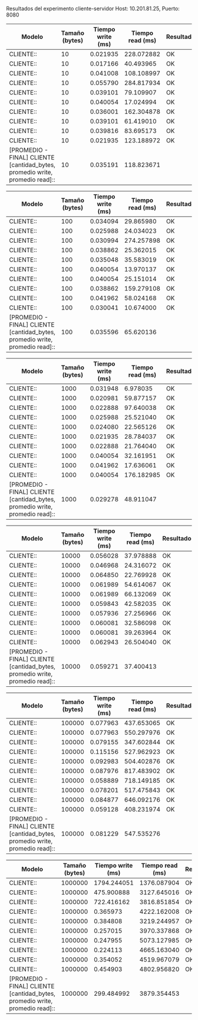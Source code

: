 Resultados del experimento cliente-servidor
Host: 10.201.81.25, Puerto: 8080

| Modelo | Tamaño (bytes) | Tiempo write (ms) | Tiempo read (ms) | Resultado |
| ------ | -------------- | ----------------- | ---------------- | --------- |
| CLIENTE:: | 10 | 0.021935 | 228.072882 | OK |
| CLIENTE:: | 10 | 0.017166 | 40.493965 | OK |
| CLIENTE:: | 10 | 0.041008 | 108.108997 | OK |
| CLIENTE:: | 10 | 0.055790 | 284.817934 | OK |
| CLIENTE:: | 10 | 0.039101 | 79.109907 | OK |
| CLIENTE:: | 10 | 0.040054 | 17.024994 | OK |
| CLIENTE:: | 10 | 0.036001 | 162.304878 | OK |
| CLIENTE:: | 10 | 0.039101 | 61.419010 | OK |
| CLIENTE:: | 10 | 0.039816 | 83.695173 | OK |
| CLIENTE:: | 10 | 0.021935 | 123.188972 | OK |
| [PROMEDIO - FINAL] CLIENTE [cantidad_bytes, promedio write, promedio read]:: | 10 | 0.035191 | 118.823671 |

| Modelo | Tamaño (bytes) | Tiempo write (ms) | Tiempo read (ms) | Resultado |
| ------ | -------------- | ----------------- | ---------------- | --------- |
| CLIENTE:: | 100 | 0.034094 | 29.865980 | OK |
| CLIENTE:: | 100 | 0.025988 | 24.034023 | OK |
| CLIENTE:: | 100 | 0.030994 | 274.257898 | OK |
| CLIENTE:: | 100 | 0.038862 | 25.362015 | OK |
| CLIENTE:: | 100 | 0.035048 | 35.583019 | OK |
| CLIENTE:: | 100 | 0.040054 | 13.970137 | OK |
| CLIENTE:: | 100 | 0.040054 | 25.151014 | OK |
| CLIENTE:: | 100 | 0.038862 | 159.279108 | OK |
| CLIENTE:: | 100 | 0.041962 | 58.024168 | OK |
| CLIENTE:: | 100 | 0.030041 | 10.674000 | OK |
| [PROMEDIO - FINAL] CLIENTE [cantidad_bytes, promedio write, promedio read]:: | 100 | 0.035596 | 65.620136 |

| Modelo | Tamaño (bytes) | Tiempo write (ms) | Tiempo read (ms) | Resultado |
| ------ | -------------- | ----------------- | ---------------- | --------- |
| CLIENTE:: | 1000 | 0.031948 | 6.978035 | OK |
| CLIENTE:: | 1000 | 0.020981 | 59.877157 | OK |
| CLIENTE:: | 1000 | 0.022888 | 97.640038 | OK |
| CLIENTE:: | 1000 | 0.025988 | 25.521040 | OK |
| CLIENTE:: | 1000 | 0.024080 | 22.565126 | OK |
| CLIENTE:: | 1000 | 0.021935 | 28.784037 | OK |
| CLIENTE:: | 1000 | 0.022888 | 21.764040 | OK |
| CLIENTE:: | 1000 | 0.040054 | 32.161951 | OK |
| CLIENTE:: | 1000 | 0.041962 | 17.636061 | OK |
| CLIENTE:: | 1000 | 0.040054 | 176.182985 | OK |
| [PROMEDIO - FINAL] CLIENTE [cantidad_bytes, promedio write, promedio read]:: | 1000 | 0.029278 | 48.911047 |

| Modelo | Tamaño (bytes) | Tiempo write (ms) | Tiempo read (ms) | Resultado |
| ------ | -------------- | ----------------- | ---------------- | --------- |
| CLIENTE:: | 10000 | 0.056028 | 37.978888 | OK |
| CLIENTE:: | 10000 | 0.046968 | 24.316072 | OK |
| CLIENTE:: | 10000 | 0.064850 | 22.769928 | OK |
| CLIENTE:: | 10000 | 0.061989 | 54.614067 | OK |
| CLIENTE:: | 10000 | 0.061989 | 66.132069 | OK |
| CLIENTE:: | 10000 | 0.059843 | 42.582035 | OK |
| CLIENTE:: | 10000 | 0.057936 | 27.256966 | OK |
| CLIENTE:: | 10000 | 0.060081 | 32.586098 | OK |
| CLIENTE:: | 10000 | 0.060081 | 39.263964 | OK |
| CLIENTE:: | 10000 | 0.062943 | 26.504040 | OK |
| [PROMEDIO - FINAL] CLIENTE [cantidad_bytes, promedio write, promedio read]:: | 10000 | 0.059271 | 37.400413 |

| Modelo | Tamaño (bytes) | Tiempo write (ms) | Tiempo read (ms) | Resultado |
| ------ | -------------- | ----------------- | ---------------- | --------- |
| CLIENTE:: | 100000 | 0.077963 | 437.653065 | OK |
| CLIENTE:: | 100000 | 0.077963 | 550.297976 | OK |
| CLIENTE:: | 100000 | 0.079155 | 347.602844 | OK |
| CLIENTE:: | 100000 | 0.115156 | 527.962923 | OK |
| CLIENTE:: | 100000 | 0.092983 | 504.402876 | OK |
| CLIENTE:: | 100000 | 0.087976 | 817.483902 | OK |
| CLIENTE:: | 100000 | 0.058889 | 718.149185 | OK |
| CLIENTE:: | 100000 | 0.078201 | 517.475843 | OK |
| CLIENTE:: | 100000 | 0.084877 | 646.092176 | OK |
| CLIENTE:: | 100000 | 0.059128 | 408.231974 | OK |
| [PROMEDIO - FINAL] CLIENTE [cantidad_bytes, promedio write, promedio read]:: | 100000 | 0.081229 | 547.535276 |

| Modelo | Tamaño (bytes) | Tiempo write (ms) | Tiempo read (ms) | Resultado |
| ------ | -------------- | ----------------- | ---------------- | --------- |
| CLIENTE:: | 1000000 | 1794.244051 | 1376.087904 | OK |
| CLIENTE:: | 1000000 | 475.900888 | 3127.645016 | OK |
| CLIENTE:: | 1000000 | 722.416162 | 3816.851854 | OK |
| CLIENTE:: | 1000000 | 0.365973 | 4222.162008 | OK |
| CLIENTE:: | 1000000 | 0.384808 | 3219.244957 | OK |
| CLIENTE:: | 1000000 | 0.257015 | 3970.337868 | OK |
| CLIENTE:: | 1000000 | 0.247955 | 5073.127985 | OK |
| CLIENTE:: | 1000000 | 0.224113 | 4665.163040 | OK |
| CLIENTE:: | 1000000 | 0.354052 | 4519.967079 | OK |
| CLIENTE:: | 1000000 | 0.454903 | 4802.956820 | OK |
| [PROMEDIO - FINAL] CLIENTE [cantidad_bytes, promedio write, promedio read]:: | 1000000 | 299.484992 | 3879.354453 |

